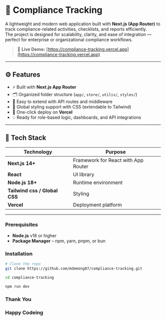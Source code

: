 
# 🧭 Compliance Tracking

A lightweight and modern web application built with **Next.js (App Router)** to track compliance-related activities, checklists, and reports efficiently.  
The project is designed for scalability, clarity, and ease of integration — perfect for enterprise or organizational compliance workflows.

> 🚀 **Live Demo:** [https://compliance-tracking.vercel.app](https://compliance-tracking.vercel.app)

---



## ⚙️ Features

- ⚡ Built with **Next.js App Router**
- 🗂️ Organized folder structure (`app/`, `store/`, `utilis/`, `styles/`)
- 🧩 Easy to extend with API routes and middleware
- 🎨 Global styling support with CSS (extendable to Tailwind)
- 🚀 One-click deploy on **Vercel**
- 💡 Ready for role-based logic, dashboards, and API integrations

---

## 🧰 Tech Stack

| Technology | Purpose |
|-------------|----------|
| **Next.js 14+** | Framework for React with App Router |
| **React** | UI library |
| **Node.js 18+** | Runtime environment |
| **Tailwind css / Global CSS** | Styling |
| **Vercel** | Deployment platform |

---


### Prerequisites

- **Node.js** v18 or higher  
- **Package Manager** – npm, yarn, pnpm, or bun  

### Installation

```bash
# Clone the repo
git clone https://github.com/mdemong87/compliance-tracking.git

cd compliance-tracking

npm run dev
```


### Thank You
### Happy Codeing


